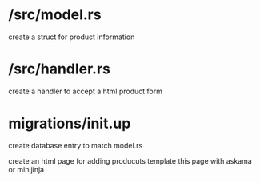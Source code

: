 # /src/model.rs
create a struct for product information



# /src/handler.rs
create a handler to accept a html product form

# migrations/init.up
create database entry to match model.rs

create an html page for adding producuts
template this page with askama or minijinja
